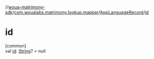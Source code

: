 //[woua-matrimony-sdk](../../../index.md)/[com.woualabs.matrimony.lookup.mapper](../index.md)/[AppLanguageRecord](index.md)/[id](id.md)

# id

[common]\
val [id](id.md): [String](https://kotlinlang.org/api/latest/jvm/stdlib/kotlin/-string/index.html)? = null
